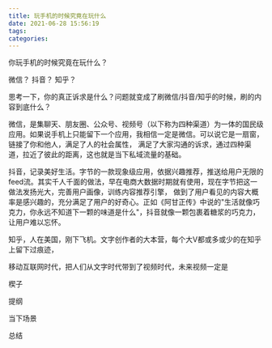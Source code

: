 ```yaml
---
title: 玩手机的时候究竟在玩什么
date: 2021-06-28 15:56:19
tags:
categories:
---
```


你玩手机的时候究竟在玩什么？

微信？
抖音？
知乎？

思考一下，你的真正诉求是什么？问题就变成了刷微信/抖音/知乎的时候，刷的内容到底什么？

微信，是集聊天、朋友圈、公众号、视频号（以下称为四种渠道）为一体的国民级应用。如果说手机上只能留下一个应用，我相信一定是微信。可以说它是一扇窗，链接了你和他人，满足了人的社会属性，
满足了大家沟通的诉求，通过四种渠道，拉近了彼此的距离，这也就是当下私域流量的基础。

抖音，记录美好生活。字节的一款现象级应用，依据兴趣推荐，推送给用户无限的feed流。其实千人千面的做法，早在电商大数据时期就有使用，现在字节把这一做法发扬光大，完善用户画像，训练内容推荐引擎，
做到了用户看见的内容大概率是感兴趣的，充分满足了用户的好奇心。正如《阿甘正传》中说的"生活就像巧克力，你永远不知道下一颗的味道是什么"，抖音就像一颗包裹着糖浆的巧克力，让用户难以忘怀。

知乎，人在美国，刚下飞机。文字创作者的大本营，每个大V都或多或少的在知乎上留下过痕迹，

移动互联网时代，把人们从文字时代带到了视频时代，未来视频一定是

楔子

提纲

当下场景

总结